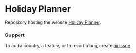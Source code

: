 # Holiday Planner

Repository hosting the website [Holiday Planner](https://marcello-dev.github.io/holiday-planner/).

### Support

To add a country, a feature, or to report a bug, create [an issue](https://github.com/marcello-dev/holiday-planner/issues).
